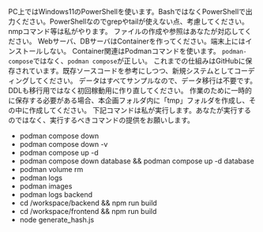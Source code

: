 PC上ではWindows11のPowerShellを使います。BashではなくPowerShellで出力ください。PowerShellなのでgrepやtailが使えない点、考慮してください。
nmpコマンド等は私がやります。
ファイルの作成や参照はあなたが対応してください。
Webサーバ、DBサーバはContainerを作ってください。端末上にはインストールしない。
Container関連はPodmanコマンドを使います。
`podman-compose`ではなく、`podman compose`が正しい。
これまでの仕組みはGitHubに保存されています。既存ソースコードを参考にしつつ、新規システムとしてコーディングしてください。
データはすべてサンプルなので、データ移行は不要です。DDLも移行用ではなく初回稼動用に作り直してください。
作業のために一時的に保存する必要がある場合、本企画フォルダ内に「tmp」フォルダを作成し、その中に作成してください。
下記コマンドは私が実行します。あなたが実行するのではなく、実行するべきコマンドの提供をお願いします。
- podman compose down
- podman compose down -v
- podman compose up -d
- podman compose down database && podman compose up -d database
- podman volume rm 
- podman logs
- podman images
- podman logs backend
- cd /workspace/backend && npm run build
- cd /workspace/frontend && npm run build
- node generate_hash.js
